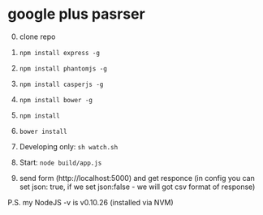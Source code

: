 google plus pasrser
===================

0) clone repo

1) `npm install express -g`

2) `npm install phantomjs -g`

3) `npm install casperjs -g`

4) `npm install bower -g`

5) `npm install`

6) `bower install`

7) Developing only: `sh watch.sh`

8) Start:  `node build/app.js`

9) send form (http://localhost:5000) and get responce (in config you can set json: true, if we set json:false - we will got csv format of response)

P.S. my NodeJS -v is v0.10.26 (installed via NVM)

